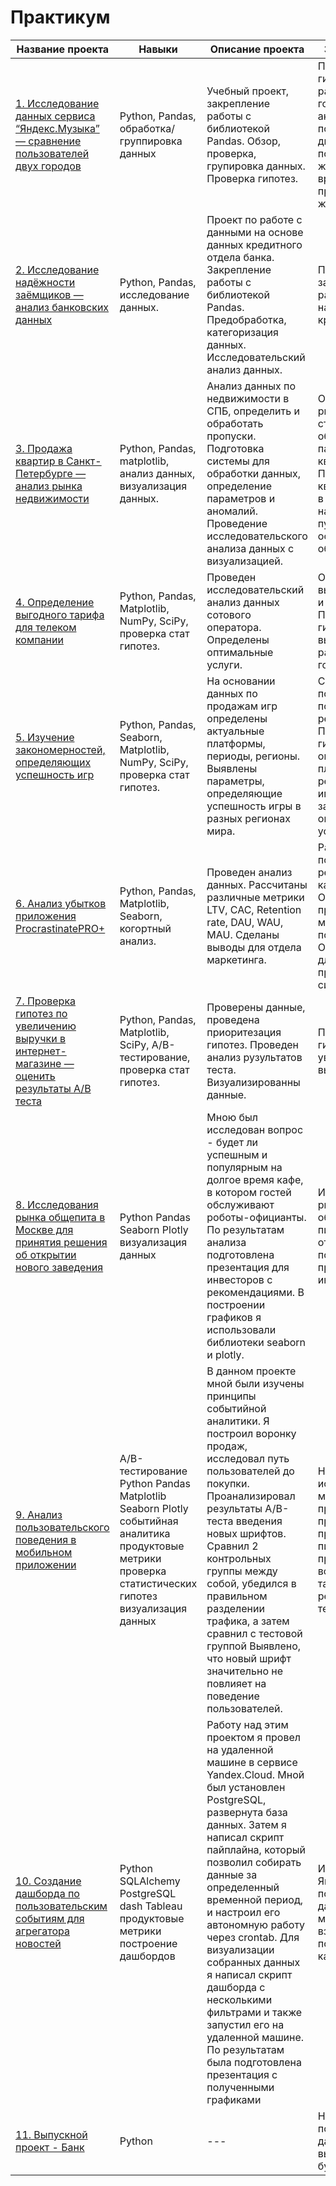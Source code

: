# Практикум
| Название проекта | Навыки | Описание проекта | Задачи проекта |
| ------------- | ------------- | ------------- | ------------- |
| [1. Исследование данных сервиса “Яндекс.Музыка” — сравнение пользователей двух городов](https://github.com/PavelGors/Praktikum_portfolio/tree/main/%D0%9F%D1%80%D0%BE%D0%B5%D0%BA%D1%82%201) | Python, Pandas, обработка/группировка данных  |  Учебный проект, закрепление работы с библиотекой Pandas. Обзор, проверка, групировка данных. Проверка гипотез.| Проверить гипотезы с разрезом по городу: активность пользователей по дням недели, популярность жанров по времени суток, предпочтительные жанры.  |
| [2. Исследование надёжности заёмщиков — анализ банковских данных](https://github.com/PavelGors/Praktikum_portfolio/tree/main/%D0%9F%D1%80%D0%BE%D0%B5%D0%BA%D1%82%202)  | Python, Pandas, исследование данных.  | Проект по работе с данными на основе данных кредитного отдела банка. Закрепление работы с библиотекой Pandas. Предобработка, категоризация данных. Исследовательский анализ данных. | Проанализировать зависимости разных факторов на возврат кредита в срок. |
| [3. Продажа квартир в Санкт-Петербурге — анализ рынка недвижимости](https://github.com/PavelGors/Praktikum_portfolio/tree/main/%D0%9F%D1%80%D0%BE%D0%B5%D0%BA%D1%82%203)  | Python, Pandas, matplotlib, анализ данных, визуализация данных. | Анализ данных по недвижимости в СПБ, определить и обработать пропуски. Подготовка системы для обработки данных, определение параметров и аномалий. Проведение исследовательского анализа данных с визуализацией. | Определить рыночную стоимость объектов и параметры квартир. Посчитать цену за квадратный метр в 10 популярных населенных пунктах, на основании кол-ва объявлений. |
| [4. Определение выгодного тарифа для телеком компании](https://github.com/PavelGors/Praktikum_portfolio/tree/main/%D0%9F%D1%80%D0%BE%D0%B5%D0%BA%D1%82%204)  | Python, Pandas, Matplotlib, NumPy, SciPy, проверка стат гипотез. | Проведен исследовательский анализ данных сотового оператора. Определены оптимальные услуги. | Определить выгодные тарифы и услуги. Проверить гипотезы о выручке по разным тарифам и городам. |
| [5. Изучение закономерностей, определяющих успешность игр](https://github.com/PavelGors/Praktikum_portfolio/tree/main/%D0%9F%D1%80%D0%BE%D0%B5%D0%BA%D1%82%205)  | Python, Pandas, Seaborn, Matplotlib, NumPy, SciPy, проверка стат гипотез. | На основании данных по продажам игр определены актуальные платформы, периоды, регионы. Выявлены параметры, определяющие успешность игры в разных регионах мира. | Составить портреты пользователей по регионам, Проверить гипотезы по оценкам платформ и рейтингам жанров игр. Выявить закономерности, определяющие успешность игры. |
| [6. Анализ убытков приложения ProcrastinatePRO+](https://github.com/PavelGors/Praktikum_portfolio/tree/main/%D0%9F%D1%80%D0%BE%D0%B5%D0%BA%D1%82%206)  | Python, Pandas, Matplotlib, Seaborn, когортный анализ. |Проведен анализ данных. Рассчитаны различные метрики LTV, CAC, Retention rate, DAU, WAU, MAU. Сделаны выводы для отдела маркетинга. | Расчитать показатели по рекламной кампании. Определить проблемы в маркетинговой политике. Определить шаги для выхода из проблемных ситуаций. |
| [7. Проверка гипотез по увеличению выручки в интернет-магазине — оценить результаты A/B теста](https://github.com/PavelGors/Praktikum_portfolio/tree/main/%D0%9F%D1%80%D0%BE%D0%B5%D0%BA%D1%82%207)  | Python, Pandas, Matplotlib, SciPy, A/B-тестирование, проверка стат гипотез. | Проверены данные, проведена приоритезация гипотез. Проведен анализ рузультатов теста. Визуализированны данные. | Проверить ряд гипотез по увеличению выручки магазина. |
| [8. Исследования рынка общепита в Москве для принятия решения об открытии нового заведения](https://github.com/PavelGors/Praktikum_portfolio/tree/main/%D0%9F%D1%80%D0%BE%D0%B5%D0%BA%D1%82%208)  | Python Pandas Seaborn Plotly визуализация данных  | Мною был исследован вопрос - будет ли успешным и популярным на долгое время кафе, в котором гостей обслуживают роботы-официанты. По результатам анализа подготовлена презентация для инвесторов с рекомендациями. В построении графиков я использовали библиотеки seaborn и plotly.  | Исследование рынка общественного питания на основе открытых данных, подготовка презентации для инвесторов  |
| [9. Анализ пользовательского поведения в мобильном приложении](https://github.com/PavelGors/Praktikum_portfolio/tree/main/%D0%9F%D1%80%D0%BE%D0%B5%D0%BA%D1%82%209)  | A/B-тестирование Python Pandas Matplotlib Seaborn Plotly событийная аналитика продуктовые метрики проверка статистических гипотез визуализация данных  | В данном проекте мной были изучены принципы событийной аналитики. Я построил воронку продаж, исследовал путь пользователей до покупки. Проанализировал результаты A/B-теста введения новых шрифтов. Сравнил 2 контрольных группы между собой, убедился в правильном разделении трафика, а затем сравнил с тестовой группой Выявлено, что новый шрифт значительно не повлияет на поведение пользователей.  | На основе данных использования мобильного приложения для продажи продуктов питания проанализировать воронку продаж, а также оценить результаты A/A/B-тестирования  |
| [10. Создание дашборда по пользовательским событиям для агрегатора новостей](https://github.com/PavelGors/Praktikum_portfolio/tree/main/%D0%9F%D1%80%D0%BE%D0%B5%D0%BA%D1%82_10)  | Python SQLAlchemy PostgreSQL dash Tableau продуктовые метрики построение дашбордов  | Работу над этим проектом я провел на удаленной машине в сервисе Yandex.Cloud. Мной был установлен PostgreSQL, развернута база данных. Затем я написал скрипт пайплайна, который позволил собирать данные за определенный временной период, и настроил его автономную работу через crontab. Для визуализации собранных данных я написал скрипт дашборда с несколькими фильтрами и также запустил его на удаленной машине. По результатам была подготовлена презентация с полученными графиками  | Используя данные Яндекс.Дзена построить дашборд с метриками взаимодействия пользователей с карточками статей |
| [11. Выпускной проект - Банк](https://github.com/PavelGors/Praktikum_portfolio/tree/main/%D0%9F%D1%80%D0%BE%D0%B5%D0%BA%D1%82_11) | Python  | --- | На основе всех полученных данных в курсе выполнить буткемп-проект  |
